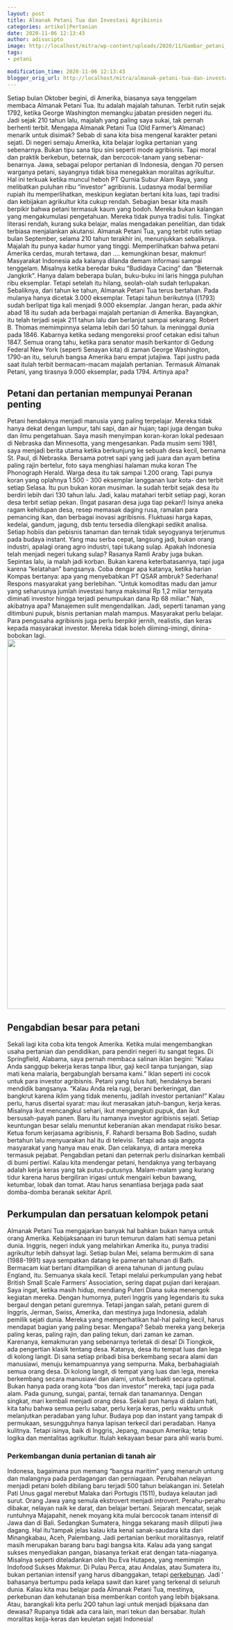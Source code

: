 ```yaml
---
layout: post
title: Almanak Petani Tua dan Investasi Agribisnis
categories: artikel|Pertanian
date: 2020-11-06 12:13:43
author: adisucipto
image: http://localhost/mitra/wp-content/uploads/2020/11/Gambar_petani_1080x720.jpg
tags:
- petani

modification_time: 2020-11-06 12:13:43
blogger_orig_url: http://localhost/mitra/almanak-petani-tua-dan-investasi.html
---
```


Setiap bulan Oktober begini, di Amerika, biasanya saya tenggelam membaca Almanak Petani Tua. Itu adalah majalah tahunan. Terbit rutin sejak 1792, ketika George Washington memangku jabatan presiden negeri itu. Jadi sejak 210 tahun lalu, majalah yang paling saya sukai, tak pernah berhenti terbit.
Mengapa Almanak Petani Tua (Old Farmer’s Almanac) menarik untuk disimak? Sebab di sana kita bisa mengenal karakter petani sejati. Di negeri semaju Amerika, kita belajar logika pertanian yang sebenarnya. Bukan tipu sana tipu sini seperti mode agribisnis. Tapi moral dan praktik berkebun, beternak, dan bercocok-tanam yang sebenar-benarnya.
Jawa, sebagai pelopor pertanian di Indonesia, dengan 70 persen warganya petani, sayangnya tidak bisa menegakkan moralitas agrikultur. Hal ini terkuak ketika muncul heboh PT Qurnia Subur Alam Raya, yang melibatkan puluhan ribu “investor” agribisnis. Ludasnya modal bermiliar rupiah itu memperlihatkan, meskipun kegiatan bertani kita luas, tapi tradisi dan kebijakan agrikultur kita cukup rendah.
Sebagian besar kita masih berpikir bahwa petani termasuk kaum yang bodoh. Mereka bukan kalangan yang mengakumulasi pengetahuan. Mereka tidak punya tradisi tulis. Tingkat literasi rendah, kurang suka belajar, malas mengadakan penelitian, dan tidak terbiasa menjalankan akutansi.
Almanak Petani Tua, yang terbit rutin setiap bulan September, selama 210 tahun terakhir ini, menunjukkan sebaliknya. Majalah itu punya kadar humor yang tinggi. Memperlihatkan bahwa petani Amerika cerdas, murah tertawa, dan .... kemungkinan besar, makmur!
Masyarakat Indonesia ada kalanya dilanda demam informasi sampai tenggelam. Misalnya ketika beredar buku “Budidaya Cacing” dan “Beternak Jangkrik”. Hanya dalam beberapa bulan, buku-buku ini laris hingga puluhan ribu eksemplar. Tetapi setelah itu hilang, seolah-olah sudah terlupakan.
Sebaliknya, dari tahun ke tahun, Almanak Petani Tua terus bertahan. Pada mulanya hanya dicetak 3.000 eksemplar. Tetapi tahun berikutnya ((1793) sudah berlipat tiga kali menjadi 9.000 eksemplar. Jangan heran, pada akhir abad 18 itu sudah ada berbagai majalah pertanian di Amerika.
Bayangkan, itu telah terjadi sejak 211 tahun lalu dan berlanjut sampai sekarang. Robert B. Thomas memimpinnya selama lebih dari 50 tahun. Ia meninggal dunia pada 1846. Kabarnya ketika sedang mengoreksi proof cetakan edisi tahun 1847.
Semua orang tahu, ketika para senator masih berkantor di Gedung Federal New York (seperti Senayan kita) di zaman George Washington, 1790-an itu, seluruh bangsa Amerika baru empat jutajiwa. Tapi justru pada saat itulah terbit bermacam-macam majalah pertanian. Termasuk Almanak Petani, yang tirasnya 9.000 eksemplar, pada 1794. Artinya apa?
<h2>Petani dan pertanian mempunyai Peranan penting</h2>
Petani hendaknya menjadi manusia yang paling terpelajar. Mereka tidak hanya dekat dengan lumpur, tahi sapi, dan air hujan; tapi juga dengan buku dan ilmu pengetahuan. Saya masih menyimpan koran-koran lokal pedesaan di Nebraska dan Minnesotta, yang mengesankan.
Pada musim semi 1981, saya menjadi berita utama ketika berkunjung ke sebuah desa kecil, bernama St. Paul, di Nebraska. Bersama potret sapi yang jadi juara dan ayam betina paling rajin bertelur, foto saya menghiasi halaman muka koran The Phonograph Herald. Warga desa itu tak sampai 1.200 orang. Tapi punya koran yang oplahnya 1.500 - 300 eksemplar langganan luar kota- dan terbit setiap Selasa.
Itu pun bukan koran musiman. Ia sudah terbit sejak desa itu berdiri lebih dari 130 tahun lalu. Jadi, kalau matahari terbit setiap pagi, koran desa terbit setiap pekan. (Ingat pasaran desa juga tiap pekan!) Isinya aneka ragam kehidupan desa, resep memasak daging rusa, ramalan para pemancing ikan, dan berbagai inovasi agribisnis. Fluktuasi harga kapas, kedelai, gandum, jagung, dsb tentu tersedia dilengkapi sedikit analisa.
Setiap hobiis dan pebisnis tanaman dan ternak tidak seyogyanya terjerumus pada budaya instant. Yang mau serba cepat, langsung jadi, bukan orang industri, apalagi orang agro industri, tapi tukang sulap. Apakah Indonesia telah menjadi negeri tukang sulap? Rasanya Ramli Araby juga bukan. Sepintas lalu, ia malah jadi korban. Bukan karena keterbatasannya, tapi juga karena “kelatahan” bangsanya.
Coba dengar apa katanya, ketika harian Kompas bertanya: apa yang menyebabkan PT QSAR ambruk? Sederhana! Respons masyarakat yang berlebihan. “Untuk komoditas madu dan jamur yang seharusnya jumlah investasi hanya maksimal Rp 1,2 miliar ternyata diminati investor hingga terjadi penumpukan dana Rp 68 miliar.”
Nah, akibatnya apa? Manajemen sulit mengendalikan. Jadi, seperti tanaman yang ditimbuni pupuk, bisnis pertanian malah mampus. Masyarakat perlu belajar. Para pengusaha agribisnis juga perlu berpikir jernih, realistis, dan keras kepada masyarakat investor. Mereka tidak boleh diiming-imingi, dinina-bobokan lagi.
<a href="http://127.0.0.1/mitra/wp-content/uploads/2020/11/Old-Farmers-Almanac.jpg"><img class="aligncenter wp-image-20397 size-full" src="http://127.0.0.1/mitra/wp-content/uploads/2020/11/Old-Farmers-Almanac.jpg" alt="" width="1181" height="850" /></a>
<h2>Pengabdian besar para petani</h2>
Sekali lagi kita coba kita tengok Amerika. Ketika mulai mengembangkan usaha pertanian dan pendidikan, para pendiri negeri itu sangat tegas. Di Springfield, Alabama, saya pernah membaca salinan iklan begini: “Kalau Anda sanggup bekerja keras tanpa libur, gaji kecil tanpa tunjangan, siap mati kena malaria, bergabunglah bersama kami.”
Iklan seperti ini cocok untuk para investor agribisnis. Petani yang tulus hati, hendaknya berani mendidik bangsanya. “Kalau Anda rela rugi, berani berkeringat, dan bangkrut karena iklim yang tidak menentu, jadilah investor pertanian!” Kalau perlu, harus disertai syarat: mau ikut merasakan jatuh-bangun, kerja keras. Misalnya ikut mencangkul sehari, ikut mengangkuti pupuk, dan ikut bersusah-payah panen. Baru itu namanya investor agribisnis sejati.
Setiap keuntungan besar selalu menuntut keberanian akan mendapat risiko besar. Ketua forum kerjasama agribisnis, F. Rahardi bersama Bob Sadino, sudah bertahun lalu menyuarakan hal itu di televisi. Tetapi ada saja anggota masyarakat yang hanya mau enak. Dan celakanya, di antara mereka termasuk pejabat.
Pengabdian petani dan peternak perlu disinarkan kembali di bumi pertiwi. Kalau kita mendengar petani, hendaknya yang terbayang adalah kerja keras yang tak putus-putusnya. Malam-malam yang kurang tidur karena harus bergiliran irigasi untuk mengairi kebun bawang, ketumbar, lobak dan tomat. Atau harus senantiasa berjaga pada saat domba-domba beranak sekitar April.
<h2>Perkumpulan dan persatuan kelompok petani</h2>
Almanak Petani Tua mengajarkan banyak hal bahkan bukan hanya untuk orang Amerika. Kebijaksanaan ini turun temurun dalam hati semua petani dunia. Inggris, negeri induk yang melahirkan Amerika itu, punya tradisi agrikultur lebih dahsyat lagi. Setiap bulan Mei, selama bermukim di sana (1988-1991) saya sempatkan datang ke pameran tahunan di Bath. Bermacam kiat bertani ditampilkan di arena tahunan di jantung pulau England, itu.
Semuanya skala kecil. Tetapi melalui perkumpulan yang hebat British Small Scale Farmers’ Association, sering dapat pujian dari kerajaan. Saya ingat, ketika masih hidup, mendiang Puteri Diana suka menengok kegiatan mereka. Dengan humornya, puteri Inggris yang legendaris itu suka bergaul dengan petani guremnya.
Tetapi jangan salah, petani gurem di Inggris, Jerman, Swiss, Amerika, dan mestinya juga Indonesia, adalah pemilik sejati dunia. Mereka yang memperhatikan hal-hal paling kecil, harus mendapat bagian yang paling besar. Mengapa? Sebab mereka yang bekerja paling keras, paling rajin, dan paling tekun, dari zaman ke zaman. Karenanya, kemakmuran yang sebenarnya terletak di desa!
Di Tiongkok, ada pengertian klasik tentang desa. Katanya, desa itu tempat luas dan lega di kolong langit. Di sana setiap pribadi bisa berkembang secara alami dan manusiawi, menuju kemampuannya yang sempurna.
Maka, berbahagialah semua orang desa. Di kolong langit, di tempat yang luas dan lega, mereka berkembang secara manusiawi dan alami, untuk berbakti secara optimal. Bukan hanya pada orang kota “bos dan investor” mereka, tapi juga pada alam. Pada gunung, sungai, pantai, ternak dan tanamannya.
Dengan singkat, mari kembali menjadi orang desa. Sekali pun hanya di dalam hati, kita tahu bahwa semua perlu sabar, perlu kerja keras, perlu waktu untuk melanjutkan peradaban yang luhur. Budaya pop dan instant yang tampak di permukaan, sesungguhnya hanya lapisan terkecil dari peradaban. Hanya kulitnya. Tetapi isinya, baik di Inggris, Jepang, maupun Amerika; tetap logika dan mentalitas agrikultur. Itulah kekayaan besar para ahli waris bumi.
<h3>Perkembangan dunia pertanian di tanah air</h3>
Indonesa, bagaimana pun memang “bangsa maritim” yang menaruh untung dan malangnya pada perdagangan dan perniagaan. Perubahan nelayan menjadi petani boleh dibilang baru terjadi 500 tahun belakangan ini. Setelah Pati Unus gagal merebut Malaka dari Portugis (1511), budaya kelautan jadi surut. Orang Jawa yang semula ekstrovert menjadi introvert. Perahu-perahu dibakar, nelayan naik ke darat, dan belajar bertani.
Sejarah mencatat, sejak runtuhnya Majapahit, nenek moyang kita mulai bercocok tanam intensif di Jawa dan di Bali. Sedangkan Sumatera, hingga sekarang masih diliputi jiwa dagang. Hal itu'tampak jelas kalau kita kenal sanak-saudara kita dari Minangkabau, Aceh, Palembang. Jadi pertanian berikut moralitasnya, relatif masih merupakan barang baru bagi bangsa kita.
Kalau ada yang sangat sukses menyediakan pangan, biasanya terkait erat dengan tata-niaganya. Misalnya seperti diteladankan oleh Ibu Eva Hutapea, yang memimpin Indofood Sukses Makmur. Di Pulau Perca, atau Andalas, atau Sumatera itu, bukan pertanian intensif yang harus dibanggakan, tetapi <a class="wpil_keyword_link " title="perkebunan" href="http://127.0.0.1/mitra/perkebunan" data-wpil-keyword-link="linked">perkebunan</a>. Jadi ’ bahasanya bertumpu pada kelapa sawit dan karet yang terkenal di seluruh dunia.
Kalau kita mau belajar pada Almanak Petani Tua, mestinya, perkebunan dan kehutanan bisa memberikan contoh yang lebih bijaksana. Atau, barangkali kita perlu 2Q0 tahun lagi untuk menjadi bijaksana dan dewasa? Rupanya tidak ada cara lain, mari tekun dan bersabar. Itulah moralitas keija-keras dan keuletan sejati Indonesia!
